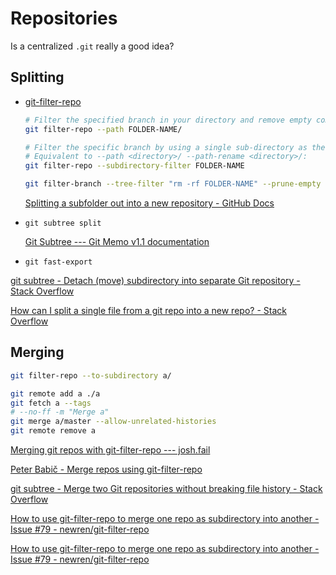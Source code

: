 # Repositories
Is a centralized `.git` really a good idea?

## Splitting
- [git-filter-repo](Commits.md#rewriting-history)

  ```sh
  # Filter the specified branch in your directory and remove empty commits
  git filter-repo --path FOLDER-NAME/

  # Filter the specific branch by using a single sub-directory as the root for the new repository
  # Equivalent to --path <directory>/ --path-rename <directory>/:
  git filter-repo --subdirectory-filter FOLDER-NAME

  git filter-branch --tree-filter "rm -rf FOLDER-NAME" --prune-empty HEAD
  ```
  [Splitting a subfolder out into a new repository - GitHub Docs](https://docs.github.com/en/get-started/using-git/splitting-a-subfolder-out-into-a-new-repository)

- `git subtree split`

  [Git Subtree --- Git Memo v1.1 documentation](https://git-memo.readthedocs.io/en/latest/subtree.html)

- `git fast-export`

[git subtree - Detach (move) subdirectory into separate Git repository - Stack Overflow](https://stackoverflow.com/questions/359424/detach-move-subdirectory-into-separate-git-repository)

[How can I split a single file from a git repo into a new repo? - Stack Overflow](https://stackoverflow.com/questions/39479154/how-can-i-split-a-single-file-from-a-git-repo-into-a-new-repo)

## Merging
```sh
git filter-repo --to-subdirectory a/

git remote add a ./a
git fetch a --tags
# --no-ff -m "Merge a"
git merge a/master --allow-unrelated-histories
git remote remove a
```
[Merging git repos with git-filter-repo --- josh.fail](https://josh.fail/2022/merging-git-repos-with-git-filter-repo/)

[Peter Babič - Merge repos using git-filter-repo](https://peterbabic.dev/blog/merge-repos-using-git-filter-repo/)

[git subtree - Merge two Git repositories without breaking file history - Stack Overflow](https://stackoverflow.com/questions/13040958/merge-two-git-repositories-without-breaking-file-history)

[How to use git-filter-repo to merge one repo as subdirectory into another - Issue #79 - newren/git-filter-repo](https://github.com/newren/git-filter-repo/issues/79)

[How to use git-filter-repo to merge one repo as subdirectory into another - Issue #79 - newren/git-filter-repo](https://github.com/newren/git-filter-repo/issues/79)
